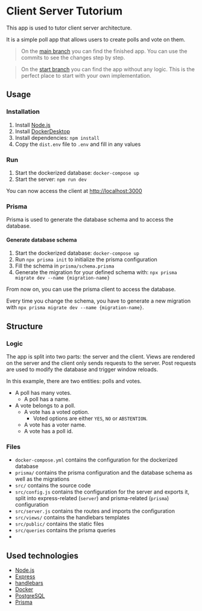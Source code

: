 # Client Server Tutorium
This app is used to tutor client server architecture.

It is a simple poll app that allows users to create polls and vote on them.

>On the [main branch](https://github.com/Jasaka/client-server-tutorium) you can find the finished app. You can use the commits to see the changes step by step.

>On the [start branch](https://github.com/Jasaka/client-server-tutorium/tree/start) you can find the app without any logic. This is the perfect place to start with your own implementation.

## Usage

### Installation
1. Install [Node.js](https://nodejs.org/en/download/)
2. Install [DockerDesktop](https://www.docker.com/products/docker-desktop)
3. Install dependencies: `npm install`
4. Copy the `dist.env` file to `.env` and fill in any values

### Run
1. Start the dockerized database: `docker-compose up`
2. Start the server: `npm run dev`

You can now access the client at [http://localhost:3000](http://localhost:3000)

### Prisma
Prisma is used to generate the database schema and to access the database.

#### Generate database schema
1. Start the dockerized database: `docker-compose up`
2. Run `npx prisma init` to initialize the prisma configuration
3. Fill the schema in `prisma/schema.prisma`
4. Generate the migration for your defined schema with: `npx prisma migrate dev --name {migration-name}`

From now on, you can use the prisma client to access the database.

Every time you change the schema, you have to generate a new migration with `npx prisma migrate dev --name {migration-name}`.

## Structure

### Logic
The app is split into two parts: the server and the client.
Views are rendered on the server and the client only sends requests to the server.
Post requests are used to modify the database and trigger window reloads.

In this example, there are two entities: polls and votes. 
- A poll has many votes.
  - A poll has a name.
- A vote belongs to a poll.
  - A vote has a voted option.
    - Voted options are either `YES`, `NO` or `ABSTENTION`.
  - A vote has a voter name.
  - A vote has a poll id.

### Files
- `docker-compose.yml` contains the configuration for the dockerized database
- `prisma/` contains the prisma configuration and the database schema as well as the migrations
- `src/` contains the source code
- `src/config.js` contains the configuration for the server and exports it, split into express-related (`server`) and prisma-related (`prisma`) configuration
- `src/server.js` contains the routes and imports the configuration
- `src/views/` contains the handlebars templates
- `src/public/` contains the static files
- `src/queries` contains the prisma queries
- 
## Used technologies
- [Node.js](https://nodejs.org/en/)
- [Express](https://expressjs.com/)
- [handlebars](https://handlebarsjs.com/)
- [Docker](https://www.docker.com/)
- [PostgreSQL](https://www.postgresql.org/)
- [Prisma](https://www.prisma.io/)

